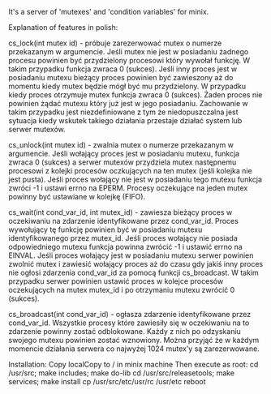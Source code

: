It's a server of 'mutexes' and 'condition variables' for minix.

Explanation of features in polish:

cs_lock(int mutex id) - próbuje zarezerwować mutex o numerze przekazanym w argumencie. Jeśli mutex nie jest w posiadaniu żadnego procesu powinien być przydzielony procesowi który wywołał funkcję. W takim przypadku funkcja zwraca 0 (sukces). Jeśli inny proces jest w posiadaniu mutexu bieżący proces powinien być zawieszony aż do momentu kiedy mutex będzie mógł być mu przydzielony. W przypadku kiedy proces otrzymuje mutex funkcja zwraca 0 (sukces). Żaden proces nie powinien żądać mutexu który już jest w jego posiadaniu. Zachowanie w takim przypadku jest niezdefiniowane z tym że niedopuszczalna jest sytuacja kiedy wskutek takiego działania przestaje działać system lub serwer mutexów.

cs_unlock(int mutex id) - zwalnia mutex o numerze przekazanym w argumencie. Jeśli wołający proces jest w posiadaniu mutexu, funkcja zwraca 0 (sukces) a serwer mutexów przydziela mutex następnemu procesowi z kolejki procesów oczkujących na ten mutex (jeśli kolejka nie jest pusta). Jeśli proces wołający nie jest w posiadaniu tego mutexu funkcja zwróci -1 i ustawi errno na EPERM.
Procesy oczekujące na jeden mutex powinny być ustawiane w kolejkę (FIFO).


cs_wait(int cond_var_id, int mutex_id) - zawiesza bieżący proces w oczekiwaniu na zdarzenie identyfikowane przez cond_var_id. Proces wywołujący tę funkcję powinien być w posiadaniu mutexu identyfikowanego przez mutex_id. Jeśli proces wołający nie posiada odpowiedniego mutexu funkcja powinna zwrócić -1 i ustawić errno na EINVAL. Jeśli proces wołający jest w posiadaniu mutexu serwer powinien zwolnić mutex i zawiesić wołający proces aż do czasu gdy jakiś inny proces nie ogłosi zdarzenia cond_var_id za pomocą funkcji cs_broadcast. W takim przypadku serwer powinien ustawić proces w kolejce procesów oczekujących na mutex mutex_id i po otrzymaniu mutexu zwrócić 0 (sukces).

cs_broadcast(int cond_var_id) - ogłasza zdarzenie identyfikowane przez cond_var_id. Wszystkie procesy które zawiesiły się w oczekiwaniu na to zdarzenie powinny zostać odblokowane. Każdy z nich po odzyskaniu swojego mutexu powinien zostać wznowiony.
Można przyjąć że w każdym momencie działania serwera co najwyżej 1024 mutex’y są zarezerwowane.

Installation:
Copy localCopy to / in minix machine
Then execute as root:
cd /usr/src; make includes; make do-lib
cd /usr/src/releasetools; make services; make install
cp /usr/src/etc/usr/rc /usr/etc
reboot